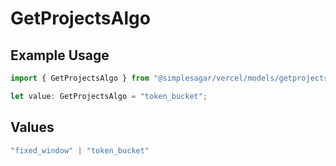 # GetProjectsAlgo

## Example Usage

```typescript
import { GetProjectsAlgo } from "@simplesagar/vercel/models/getprojectsop.js";

let value: GetProjectsAlgo = "token_bucket";
```

## Values

```typescript
"fixed_window" | "token_bucket"
```